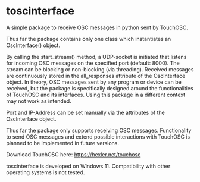 # toscinterface
A simple package to receive OSC messages in python sent by TouchOSC. 

Thus far the package contains only one class which instantiates an OscInterface() object.

By calling the start_stream() method, a UDP-socket is initiated 
that listens for incoming OSC messages on the specified port (default: 8000). The stream 
can be blocking or non-blocking (via threading). Received messages are continuously stored 
in the all_responses attribute of the OscInterface object. In theory, OSC messages sent by 
any program or device can be received, but the package is specifically designed around the 
functionalities of TouchOSC and its interfaces. Using this package in a different context
may not work as intended.

Port and IP-Address can be set manually via the attributes of the OscInterface object.

Thus far the package only supports receiving OSC messages. Functionality to send OSC messages
and extend possible interactions with TouchOSC is planned to be implemented in future versions.

Download TouchOSC here: https://hexler.net/touchosc

toscinterface is developed on Windows 11. Compatibility with other operating systems is not 
tested.
